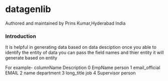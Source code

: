 # datagenlib
Authored and maintained by Prins Kumar,Hyderabad India

### Introduction
It is helpful in generating data based on data desciption once you able to identify the entity of data you can pass the 
field names and thier entity it will generate based on entity 

For example-
	columnName	Description
0	EmpName	person
1	email_official	EMAIL
2	name	department
3	long_title	job
4	Supervisor	person
